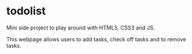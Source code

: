 # todolist
Mini side project to play around with HTML5, CSS3 and JS.

This webpage allows users to add tasks, check off tasks and to remove tasks.
